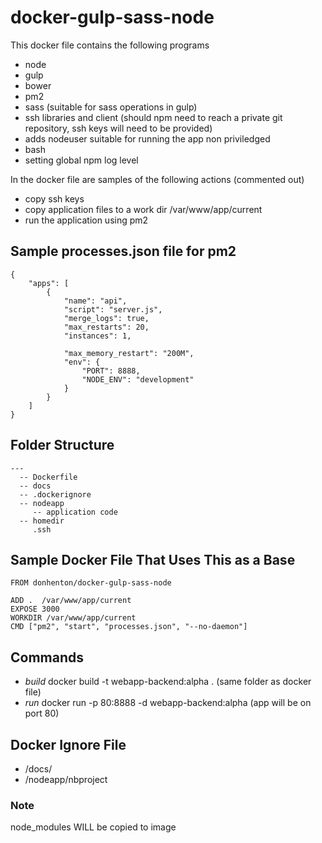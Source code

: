 # docker-gulp-sass-node
This docker file contains the following programs
* node
* gulp
* bower
* pm2
* sass (suitable for sass operations in gulp)
* ssh libraries and client (should npm need to reach a private git repository, ssh keys will need to be provided)
* adds nodeuser suitable for running the app non priviledged
* bash
* setting global npm log level

In the docker file are samples of the following actions (commented out)
* copy ssh keys
* copy application files to a work dir /var/www/app/current
* run the application using pm2

## Sample processes.json file for pm2
```
{
    "apps": [
        {
            "name": "api",
            "script": "server.js",
            "merge_logs": true,
            "max_restarts": 20,
            "instances": 1,
            
            "max_memory_restart": "200M",
            "env": {
                "PORT": 8888,
                "NODE_ENV": "development"
            }
        }
    ]
}

```
## Folder Structure
```
---
  -- Dockerfile
  -- docs
  -- .dockerignore
  -- nodeapp
     -- application code
  -- homedir
     .ssh
```

## Sample Docker File That Uses This as a Base
```
FROM donhenton/docker-gulp-sass-node

ADD .  /var/www/app/current
EXPOSE 3000
WORKDIR /var/www/app/current
CMD ["pm2", "start", "processes.json", "--no-daemon"]
```

## Commands

* *build* docker build -t webapp-backend:alpha . (same folder as docker file)
* *run* docker run -p 80:8888 -d webapp-backend:alpha (app will be on port 80)


## Docker Ignore File
* /docs/
* /nodeapp/nbproject

### Note
node_modules WILL be copied to image <bump>


